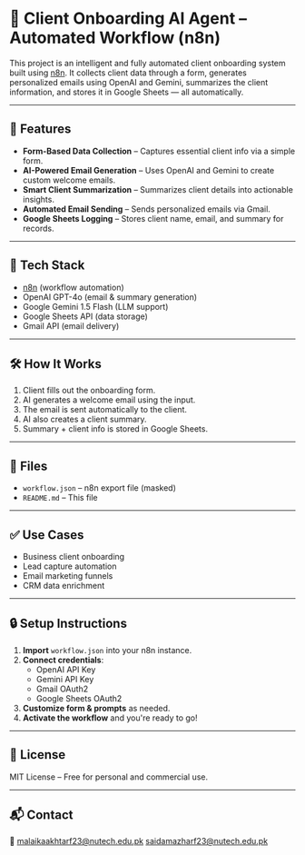 # 🤖 Client Onboarding AI Agent – Automated Workflow (n8n)

This project is an intelligent and fully automated client onboarding system built using [n8n](https://n8n.io). It collects client data through a form, generates personalized emails using OpenAI and Gemini, summarizes the client information, and stores it in Google Sheets — all automatically.

---

## 🚀 Features

- **Form-Based Data Collection** – Captures essential client info via a simple form.
- **AI-Powered Email Generation** – Uses OpenAI and Gemini to create custom welcome emails.
- **Smart Client Summarization** – Summarizes client details into actionable insights.
- **Automated Email Sending** – Sends personalized emails via Gmail.
- **Google Sheets Logging** – Stores client name, email, and summary for records.

---

## 🔧 Tech Stack

- [n8n](https://n8n.io) (workflow automation)
- OpenAI GPT-4o (email & summary generation)
- Google Gemini 1.5 Flash (LLM support)
- Google Sheets API (data storage)
- Gmail API (email delivery)

---

## 🛠️ How It Works

1. Client fills out the onboarding form.
2. AI generates a welcome email using the input.
3. The email is sent automatically to the client.
4. AI also creates a client summary.
5. Summary + client info is stored in Google Sheets.

---

## 📂 Files

- `workflow.json` – n8n export file (masked)
- `README.md` – This file

---

## ✅ Use Cases

- Business client onboarding
- Lead capture automation
- Email marketing funnels
- CRM data enrichment

---

## 🔒 Setup Instructions

1. **Import** `workflow.json` into your n8n instance.
2. **Connect credentials**:
   - OpenAI API Key
   - Gemini API Key
   - Gmail OAuth2
   - Google Sheets OAuth2
3. **Customize form & prompts** as needed.
4. **Activate the workflow** and you're ready to go!

---

## 📄 License

MIT License – Free for personal and commercial use.

---

## 📬 Contact


📧 malaikaakhtarf23@nutech.edu.pk
saidamazharf23@nutech.edu.pk

